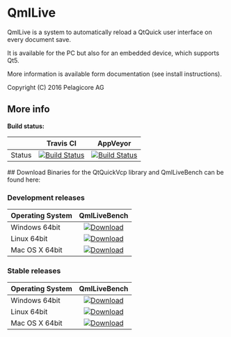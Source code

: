 # QmlLive

QmlLive is a system to automatically reload a QtQuick user interface on every
document save.

It is available for the PC but also for an embedded device, which supports Qt5.

More information is available form documentation (see install instructions).

Copyright (C) 2016 Pelagicore AG

## More info

**Build status:**

|   |  Travis CI | AppVeyor |
|----------|:----:|:----:|
| Status | [![Build Status](https://api.travis-ci.org/qtquickvcp/qt-apps-qmllive.svg?branch=master)](http://travis-ci.org/qtquickvcp/qt-apps-qmllive) | [![Build Status](https://ci.appveyor.com/api/projects/status/5k70msy5kt2n8wk0/branch/master?svg=true)](https://ci.appveyor.com/project/machinekoder/qt-apps-qmllive) |

<a name="download" />
## Download
Binaries for the QtQuickVcp library and QmlLiveBench can be found here:

### Development releases
| Operating System   |  QmlLiveBench |
|----------|:-------------:|
| Windows 64bit  | [ ![Download](https://api.bintray.com/packages/machinekoder/QmlLiveBench-Development/QmlLiveBench_Development-Windows-master-x64/images/download.svg) ](https://bintray.com/machinekoder/QmlLiveBench-Development/QmlLiveBench_Development-Windows-master-x64/_latestVersion#files) |
| Linux 64bit    | [ ![Download](https://api.bintray.com/packages/machinekoder/QmlLiveBench-Development/QmlLiveBench_Development-Linux-master-x64/images/download.svg) ](https://bintray.com/machinekoder/QmlLiveBench-Development/QmlLiveBench_Development-Linux-master-x64/_latestVersion#files) |
| Mac OS X 64bit | [ ![Download](https://api.bintray.com/packages/machinekoder/QmlLiveBench-Development/QmlLiveBench_Development-MacOSX-master-x64/images/download.svg) ](https://bintray.com/machinekoder/QmlLiveBench-Development/QmlLiveBench_Development-MacOSX-master-x64/_latestVersion#files) |

### Stable releases
| Operating System   |  QmlLiveBench |
|----------|:-------------:|
| Windows 64bit  | [ ![Download](https://api.bintray.com/packages/machinekoder/QmlLiveBench/QmlLiveBench-Windows-x64/images/download.svg) ](https://bintray.com/machinekoder/QmlLiveBench/QmlLiveBench-Windows-x64/_latestVersion#files) |
| Linux 64bit    | [ ![Download](https://api.bintray.com/packages/machinekoder/QmlLiveBench/QmlLiveBench-Linux-x64/images/download.svg) ](https://bintray.com/machinekoder/QmlLiveBench/QmlLiveBench-Linux-x64/_latestVersion#files) |
| Mac OS X 64bit | [ ![Download](https://api.bintray.com/packages/machinekoder/QmlLiveBench/QmlLiveBench-MacOSX-x64/images/download.svg) ](https://bintray.com/machinekoder/QmlLiveBench/QmlLiveBench-MacOSX-x64/_latestVersion#files) |
